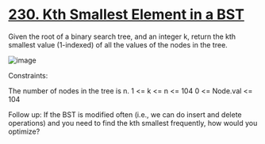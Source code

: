 # [230. Kth Smallest Element in a BST](https://leetcode.com/problems/kth-smallest-element-in-a-bst/description/)

Given the root of a binary search tree, and an integer k, return the kth smallest value (1-indexed) of all the values of the nodes in the tree.

![image](https://github.com/Trilochna/NeetCode150/assets/97858274/4bd062bf-9ab2-4d51-beef-353d871d10a7)

Constraints:

The number of nodes in the tree is n.
1 <= k <= n <= 104
0 <= Node.val <= 104
 

Follow up: If the BST is modified often (i.e., we can do insert and delete operations) and you need to find the kth smallest frequently, how would you optimize?
